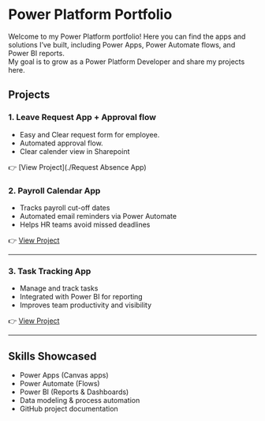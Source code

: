 # Power Platform Portfolio

Welcome to my Power Platform portfolio! 
Here you can find the apps and solutions I’ve built, including Power Apps, Power Automate flows, and Power BI reports.  
My goal is to grow as a Power Platform Developer and share my projects here.

##  Projects

### 1. Leave Request App + Approval flow
- Easy and Clear request form for employee.
- Automated approval flow.
- Clear calender view in Sharepoint

👉 [View Project](./Request Absence App)

### 2. Payroll Calendar App
- Tracks payroll cut-off dates  
- Automated email reminders via Power Automate  
- Helps HR teams avoid missed deadlines  

👉 [View Project](./Payroll-Calendar-App)

---

### 3. Task Tracking App
- Manage and track tasks  
- Integrated with Power BI for reporting  
- Improves team productivity and visibility  

👉 [View Project](./Task-Tracking-App)

---

## Skills Showcased
- Power Apps (Canvas apps)  
- Power Automate (Flows)  
- Power BI (Reports & Dashboards)  
- Data modeling & process automation  
- GitHub project documentation

